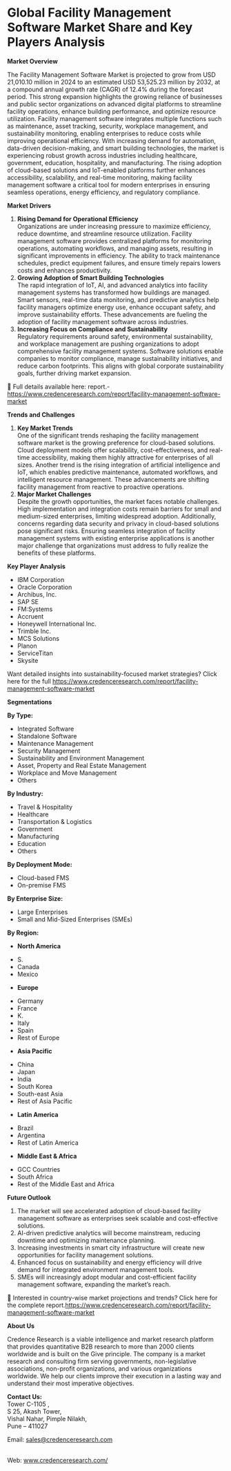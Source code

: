 # Global Facility Management Software Market Share and Key Players Analysis


<p><strong>Market Overview</strong></p>
<p>The Facility Management Software Market is projected to grow from USD 21,010.10 million in 2024 to an estimated USD 53,525.23 million by 2032, at a compound annual growth rate (CAGR) of 12.4% during the forecast period. This strong expansion highlights the growing reliance of businesses and public sector organizations on advanced digital platforms to streamline facility operations, enhance building performance, and optimize resource utilization. Facility management software integrates multiple functions such as maintenance, asset tracking, security, workplace management, and sustainability monitoring, enabling enterprises to reduce costs while improving operational efficiency. With increasing demand for automation, data-driven decision-making, and smart building technologies, the market is experiencing robust growth across industries including healthcare, government, education, hospitality, and manufacturing. The rising adoption of cloud-based solutions and IoT-enabled platforms further enhances accessibility, scalability, and real-time monitoring, making facility management software a critical tool for modern enterprises in ensuring seamless operations, energy efficiency, and regulatory compliance.</p>
<p><strong>Market Drivers</strong></p>
<ol>
<li><strong> Rising Demand for Operational Efficiency</strong><br /> Organizations are under increasing pressure to maximize efficiency, reduce downtime, and streamline resource utilization. Facility management software provides centralized platforms for monitoring operations, automating workflows, and managing assets, resulting in significant improvements in efficiency. The ability to track maintenance schedules, predict equipment failures, and ensure timely repairs lowers costs and enhances productivity.</li>
<li><strong> Growing Adoption of Smart Building Technologies</strong><br /> The rapid integration of IoT, AI, and advanced analytics into facility management systems has transformed how buildings are managed. Smart sensors, real-time data monitoring, and predictive analytics help facility managers optimize energy use, enhance occupant safety, and improve sustainability efforts. These advancements are fueling the adoption of facility management software across industries.</li>
<li><strong> Increasing Focus on Compliance and Sustainability</strong><br /> Regulatory requirements around safety, environmental sustainability, and workplace management are pushing organizations to adopt comprehensive facility management systems. Software solutions enable companies to monitor compliance, manage sustainability initiatives, and reduce carbon footprints. This aligns with global corporate sustainability goals, further driving market expansion.</li>
</ol>
<p>📌 Full details available here: report.-<a href="https://www.credenceresearch.com/report/facility-management-software-market?utm_source=chatgpt.com">https://www.credenceresearch.com/report/facility-management-software-market</a></p>
<p><strong>Trends and Challenges</strong></p>
<ol>
<li><strong> Key Market Trends</strong><br /> One of the significant trends reshaping the facility management software market is the growing preference for cloud-based solutions. Cloud deployment models offer scalability, cost-effectiveness, and real-time accessibility, making them highly attractive for enterprises of all sizes. Another trend is the rising integration of artificial intelligence and IoT, which enables predictive maintenance, automated workflows, and intelligent resource management. These advancements are shifting facility management from reactive to proactive operations.</li>
<li><strong> Major Market Challenges</strong><br /> Despite the growth opportunities, the market faces notable challenges. High implementation and integration costs remain barriers for small and medium-sized enterprises, limiting widespread adoption. Additionally, concerns regarding data security and privacy in cloud-based solutions pose significant risks. Ensuring seamless integration of facility management systems with existing enterprise applications is another major challenge that organizations must address to fully realize the benefits of these platforms.</li>
</ol>
<p><strong>Key Player Analysis</strong></p>
<ul>
<li>IBM Corporation</li>
<li>Oracle Corporation</li>
<li>Archibus, Inc.</li>
<li>SAP SE</li>
<li>FM:Systems</li>
<li>Accruent</li>
<li>Honeywell International Inc.</li>
<li>Trimble Inc.</li>
<li>MCS Solutions</li>
<li>Planon</li>
<li>ServiceTitan</li>
<li>Skysite</li>
</ul>
<p>Want detailed insights into sustainability-focused market strategies? Click here for the full <a href="https://www.credenceresearch.com/report/facility-management-software-market?utm_source=chatgpt.com">https://www.credenceresearch.com/report/facility-management-software-market</a></p>
<p><strong>Segmentations</strong></p>
<p><strong>By Type:</strong></p>
<ul>
<li>Integrated Software</li>
<li>Standalone Software</li>
<li>Maintenance Management</li>
<li>Security Management</li>
<li>Sustainability and Environment Management</li>
<li>Asset, Property and Real Estate Management</li>
<li>Workplace and Move Management</li>
<li>Others</li>
</ul>
<p><strong>By Industry:</strong></p>
<ul>
<li>Travel &amp; Hospitality</li>
<li>Healthcare</li>
<li>Transportation &amp; Logistics</li>
<li>Government</li>
<li>Manufacturing</li>
<li>Education</li>
<li>Others</li>
</ul>
<p><strong>By Deployment Mode:</strong></p>
<ul>
<li>Cloud-based FMS</li>
<li>On-premise FMS</li>
</ul>
<p><strong>By Enterprise Size:</strong></p>
<ul>
<li>Large Enterprises</li>
<li>Small and Mid-Sized Enterprises (SMEs)</li>
</ul>
<p><strong>By Region:</strong></p>
<ul>
<li><strong>North America</strong></li>
</ul>
<ul>
<li>S.</li>
<li>Canada</li>
<li>Mexico</li>
</ul>
<ul>
<li><strong>Europe</strong></li>
</ul>
<ul>
<li>Germany</li>
<li>France</li>
<li>K.</li>
<li>Italy</li>
<li>Spain</li>
<li>Rest of Europe</li>
</ul>
<ul>
<li><strong>Asia Pacific</strong></li>
</ul>
<ul>
<li>China</li>
<li>Japan</li>
<li>India</li>
<li>South Korea</li>
<li>South-east Asia</li>
<li>Rest of Asia Pacific</li>
</ul>
<ul>
<li><strong>Latin America</strong></li>
</ul>
<ul>
<li>Brazil</li>
<li>Argentina</li>
<li>Rest of Latin America</li>
</ul>
<ul>
<li><strong>Middle East &amp; Africa</strong></li>
</ul>
<ul>
<li>GCC Countries</li>
<li>South Africa</li>
<li>Rest of the Middle East and Africa</li>
</ul>
<p><strong>Future Outlook</strong></p>
<ol>
<li>The market will see accelerated adoption of cloud-based facility management software as enterprises seek scalable and cost-effective solutions.</li>
<li>AI-driven predictive analytics will become mainstream, reducing downtime and optimizing maintenance planning.</li>
<li>Increasing investments in smart city infrastructure will create new opportunities for facility management solutions.</li>
<li>Enhanced focus on sustainability and energy efficiency will drive demand for integrated environment management tools.</li>
<li>SMEs will increasingly adopt modular and cost-efficient facility management software, expanding the market&rsquo;s reach.</li>
</ol>
<p>📌 Interested in country-wise market projections and trends? Click here for the complete report.<a href="https://www.credenceresearch.com/report/facility-management-software-market?utm_source=chatgpt.com">https://www.credenceresearch.com/report/facility-management-software-market</a></p>
<p><strong>About Us</strong></p>
<p>Credence Research is a viable intelligence and market research platform that provides quantitative B2B research to more than 2000 clients worldwide and is built on the Give principle. The company is a market research and consulting firm serving governments, non-legislative associations, non-profit organizations, and various organizations worldwide. We help our clients improve their execution in a lasting way and understand their most imperative objectives.</p>
<p><strong>Contact Us:</strong><br /> Tower C-1105 ,<br /> S 25, Akash Tower,<br /> Vishal Nahar, Pimple Nilakh,<br /> Pune &ndash; 411027</p>
<p>Email: <a href="mailto:sales@credenceresearch.com">sales@credenceresearch.com</a></p>
<p><br /> Web: <a href="http://www.credenceresearch.com/?utm_source=chatgpt.com">www.credenceresearch.com/</a></p>
